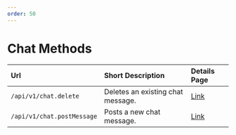 ```yaml
---
order: 50
---
```


# Chat Methods
| Url | Short Description | Details Page |
| :--- | :--- | :--- |
| `/api/v1/chat.delete` | Deletes an existing chat message. | [Link](delete.md) |
| `/api/v1/chat.postMessage` | Posts a new chat message. | [Link](postMessage.md) |
